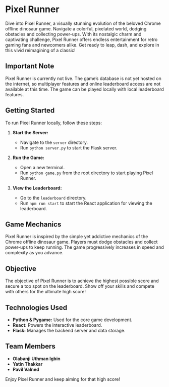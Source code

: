 # Pixel Runner

Dive into Pixel Runner, a visually stunning evolution of the beloved Chrome offline dinosaur game. Navigate a colorful, pixelated world, dodging obstacles and collecting power-ups. With its nostalgic charm and captivating challenge, Pixel Runner offers endless entertainment for retro gaming fans and newcomers alike. Get ready to leap, dash, and explore in this vivid reimagining of a classic!

## Important Note

Pixel Runner is currently not live. The game’s database is not yet hosted on the internet, so multiplayer features and online leaderboard access are not available at this time. The game can be played locally with local leaderboard features.

## Getting Started

To run Pixel Runner locally, follow these steps:

1. **Start the Server:**
   - Navigate to the `server` directory.
   - Run `python server.py` to start the Flask server.

2. **Run the Game:**
   - Open a new terminal.
   - Run `python game.py` from the root directory to start playing Pixel Runner.

3. **View the Leaderboard:**
   - Go to the `leaderboard` directory.
   - Run `npm run start` to start the React application for viewing the leaderboard.

## Game Mechanics

Pixel Runner is inspired by the simple yet addictive mechanics of the Chrome offline dinosaur game. Players must dodge obstacles and collect power-ups to keep running. The game progressively increases in speed and complexity as you advance.

## Objective

The objective of Pixel Runner is to achieve the highest possible score and secure a top spot on the leaderboard. Show off your skills and compete with others for the ultimate high score!

## Technologies Used

- **Python & Pygame:** Used for the core game development.
- **React:** Powers the interactive leaderboard.
- **Flask:** Manages the backend server and data storage.

## Team Members

- **Olabanji Uthman Igbin**
- **Yatin Thakkar**
- **Pavil Valned**

Enjoy Pixel Runner and keep aiming for that high score!
